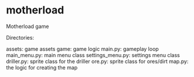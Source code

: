 # motherload
Motherload game

Directories:

assets: game assets
game: game logic
    main.py: gameplay loop
    main_menu.py: main menu class
    settings_menu.py: settings menu class
    driller.py: sprite class for the driller
    ore.py: sprite class for ores/dirt
    map.py: the logic for creating the map
    
